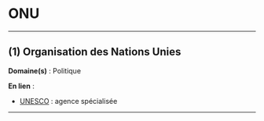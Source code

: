 # ONU

--------------------

## (1) Organisation des Nations Unies

**Domaine(s)** : Politique

**En lien** :

+ [UNESCO](../U/unesco.md) : agence spécialisée

--------------------